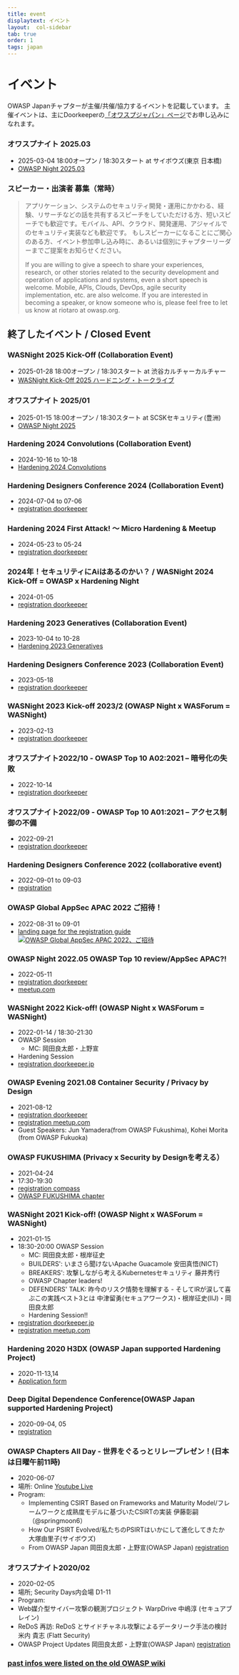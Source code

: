 ```yaml
---
title: event
displaytext: イベント 
layout:  col-sidebar
tab: true
order: 1
tags: japan
---
```


# イベント
OWASP Japanチャプターが主催/共催/協力するイベントを記載しています。
主催イベントは、主にDoorkeeperの[「オワスプジャパン」ページ](https://owasp.doorkeeper.jp/)でお申し込みになれます。

### オワスプナイト 2025.03
* 2025-03-04 18:00オープン / 18:30スタート at サイボウズ(東京 日本橋)
* [OWASP Night 2025.03](https://owasp.doorkeeper.jp/events/182085)


### スピーカー・出演者 募集（常時）
> アプリケーション、システムのセキュリティ開発・運用にかかわる、経験、リサーチなどの話を共有するスピーチをしていただける方、短いスピーチでも歓迎です。モバイル、API、クラウド、開発運用、アジャイルでのセキュリティ実装なども歓迎です。 もしスピーカーになることにご関心のある方、イベント参加申し込み時に、あるいは個別にチャプターリーダーまでご提案をお知らせください。
> 
> If you are willing to give a speech to share your experiences, research, or other stories related to the security development and operation of applications and systems, even a short speech is welcome. Mobile, APIs, Clouds, DevOps, agile security implementation, etc. are also welcome. If you are interested in becoming a speaker, or know someone who is, please feel free to let us know at riotaro at owasp.org.


## 終了したイベント / Closed Event

### WASNight 2025 Kick-Off (Collaboration Event)
* 2025-01-28 18:00オープン / 18:30スタート at 渋谷カルチャーカルチャー
* [WASNight Kick-Off 2025 ハードニング・トークライブ](https://hardening.doorkeeper.jp/events/180356)

### オワスプナイト 2025/01
* 2025-01-15 18:00オープン / 18:30スタート at SCSKセキュリティ(豊洲)
* [OWASP Night 2025](https://owasp.doorkeeper.jp/events/180284)

### Hardening 2024 Convolutions (Collaboration Event)
* 2024-10-16 to 10-18
* [Hardening 2024 Convolutions](https://wasforum.jp/2024/07/hardening-2024-convolutions-release/)

### Hardening Designers Conference 2024 (Collaboration Event)
* 2024-07-04 to 07-06
* [registration doorkeeper](https://wasforum.jp/2024/06/hardening-designers-conference-2024-convolutions/)

### Hardening 2024 First Attack! 〜 Micro Hardening & Meetup
* 2024-05-23 to 05-24
* [registration doorkeeper](https://hardening.doorkeeper.jp/events/172750)

### 2024年！セキュリティにAiはあるのかい？ / WASNight 2024 Kick-Off = OWASP x Hardening Night
* 2024-01-05 
* [registration doorkeeper](https://owasp.doorkeeper.jp/events/167599)

### Hardening 2023 Generatives (Collaboration Event)
* 2023-10-04 to 10-28
* [Hardening 2023 Generatives](https://wasforum.jp/2023/07/hardening-2023-generatives/)

### Hardening Designers Conference 2023 (Collaboration Event)
* 2023-05-18
* [registration doorkeeper](https://hardening.doorkeeper.jp/events/155369)

### WASNight 2023 Kick-off 2023/2 (OWASP Night x WASForum = WASNight)
* 2023-02-13
* [registration doorkeeper](https://owasp.doorkeeper.jp/events/150347)

### オワスプナイト2022/10 - OWASP Top 10 A02:2021 – 暗号化の失敗
* 2022-10-14 
* [registration doorkeeper](https://owasp.doorkeeper.jp/events/143853)

### オワスプナイト2022/09 - OWASP Top 10 A01:2021 – アクセス制御の不備
* 2022-09-21 
* [registration doorkeeper](https://owasp.doorkeeper.jp/events/143310)

### Hardening Designers Conference 2022 (collaborative event)
* 2022-09-01 to 09-03
* [registration](https://hardening.doorkeeper.jp/events/139964)

### OWASP Global AppSec APAC 2022 ご招待！ 
* 2022-08-31 to 09-01
* [landing page for the registration guide](https://owasp.doorkeeper.jp/events/141645)
[![OWASP Global AppSec APAC 2022、ご招待](https://owasp.org/assets/images/APAC_Banner_810x400.jpeg)](https://owasp.doorkeeper.jp/events/141645)
 
### OWASP Night 2022.05 OWASP Top 10 review/AppSec APAC?!  
* 2022-05-11
* [registration doorkeeper](https://owasp.doorkeeper.jp/events/136795)
* [meetup.com](https://www.meetup.com/ja-JP/japan-owasp-meetup-group/)


### WASNight 2022 Kick-off! (OWASP Night x WASForum = WASNight)
* 2022-01-14 / 18:30-21:30
* OWASP Session
    * MC: 岡田良太郎・上野宣
* Hardening Session
* [registration doorkeeper.jp](https://owasp.doorkeeper.jp/events/131750)

### OWASP Evening 2021.08 Container Security / Privacy by Design 
* 2021-08-12
* [registration doorkeeper](https://owasp.doorkeeper.jp/events/125575)
* [registration meetup.com](https://www.meetup.com/ja-JP/japan-owasp-meetup-group/events/279949214/)
* Guest Speakers: Jun Yamadera(from OWASP Fukushima), Kohei Morita (from OWASP Fukuoka)

### OWASP FUKUSHIMA (Privacy x Security by Designを考える）
* 2021-04-24
* 17:30-19:30 
* [registration compass](https://owasp-fukushima.connpass.com/event/209957/)
* [OWASP FUKUSHIMA chapter](https://owasp.org/www-chapter-fukushima/)

### WASNight 2021 Kick-off! (OWASP Night x WASForum = WASNight)
* 2021-01-15
* 18:30-20:00 OWASP Session
    * MC: 岡田良太郎・根岸征史
    * BUILDERS': いまさら聞けないApache Guacamole 安田真悟(NICT)
    * BREAKERS': 攻撃しながら考えるKubernetesセキュリティ 藤井秀行
    * OWASP Chapter leaders!
    * DEFENDERS' TALK: 昨今のリスク情勢を理解する - そしてIRが涙して喜ぶこの実践ベスト3とは 中津留勇(セキュアワークス)・根岸征史(IIJ)・岡田良太郎 
    * Hardening Session!!
* [registration doorkeeper.jp](https://owasp.doorkeeper.jp/events/116127)
* [registration meetup.com](https://www.meetup.com/ja-JP/japan-owasp-meetup-group/events/275535039/)

### Hardening 2020 H3DX (OWASP Japan supported Hardening Project)
* 2020-11-13,14
* [Application form](https://wasforum.jp/hardening-project/hardening-2020-H3DX/) 

### Deep Digital Dependence Conference(OWASP Japan supported Hardening Project) 
* 2020-09-04, 05
* [registration](https://hardening.doorkeeper.jp/events/110009)

### OWASP Chapters All Day - 世界をぐるっとリレープレゼン！(日本は日曜午前11時)
* 2020-06-07
* 場所: Online [Youtube Live](https://www.youtube.com/watch?v=yNqiibMN8nY)
* Program: 
    * Implementing CSIRT Based on Frameworks and Maturity Model/フレームワークと成熟度モデルに基づいたCSIRTの実装 伊藤彰嗣（@springmoon6）
    * How Our PSIRT Evolved/私たちのPSIRTはいかにして進化してきたか 大塚由里子(サイボウズ)
    * From OWASP Japan 岡田良太郎・上野宣(OWASP Japan)
[registration](https://owasp.doorkeeper.jp/events/107496)


### オワスプナイト2020/02 
* 2020-02-05
* 場所; Security Days内会場 D1-11 
* Program: 
 * Web媒介型サイバー攻撃の観測プロジェクト WarpDrive 中嶋淳 (セキュアブレイン)
 * ReDoS 再訪: ReDoS とサイドチャネル攻撃によるデータリーク手法の検討 米内 貴志 (Flatt Security)
 * OWASP Project Updates 岡田良太郎・上野宣(OWASP Japan)
[registration](https://owasp.doorkeeper.jp/events/103020)

### [past infos were listed on the old OWASP wiki](https://wiki.owasp.org/index.php/Japan#tab=NEWS) 


